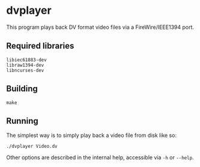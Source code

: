 # dvplayer

This program plays back DV format video files via a FireWire/IEEE1394 port.

## Required libraries
```
libiec61883-dev
libraw1394-dev
libncurses-dev
```

## Building
```
make
```

## Running
The simplest way is to simply play back a video file from disk like so:
```
./dvplayer Video.dv
```

Other options are described in the internal help, accessible via `-h` or `--help`.